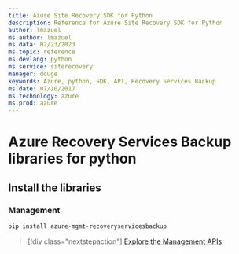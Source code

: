 ```yaml
---
title: Azure Site Recovery SDK for Python
description: Reference for Azure Site Recovery SDK for Python
author: lmazuel
ms.author: lmazuel
ms.data: 02/23/2023
ms.topic: reference
ms.devlang: python
ms.service: siterecovery
manager: douge
keywords: Azure, python, SDK, API, Recovery Services Backup
ms.date: 07/10/2017
ms.technology: azure
ms.prod: azure
---
```

# Azure Recovery Services Backup libraries for python

## Install the libraries


### Management

```bash
pip install azure-mgmt-recoveryservicesbackup
```
> [!div class="nextstepaction"]
> [Explore the Management APIs](/python/api/overview/azure/recoveryservicesbackup/management)